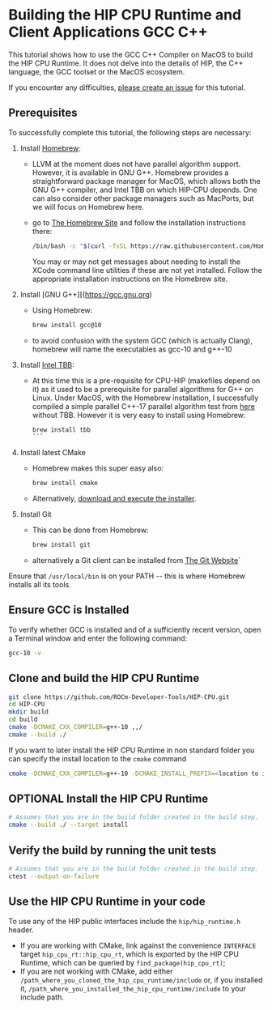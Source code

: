 # Building the HIP CPU Runtime and Client Applications GCC C++ #

This tutorial shows how to use the GCC C++ Compiler on MacOS to
build the HIP CPU Runtime. It does not delve into the details of HIP, the
C++ language, the GCC toolset or the MacOS ecosystem.

If you encounter any difficulties, [please create an issue](https://github.com/ROCm-Developer-Tools/HIP-CPU/issues/new/choose)
for this tutorial.

## Prerequisites ##

To successfully complete this tutorial, the following steps are necessary:

1. Install [Homebrew](https://brew.sh):
   - LLVM at the moment does not have parallel algorithm support. However,
     it is available in GNU G++. Homebrew provides a straightforward package
	 manager for MacOS, which allows both the GNU G++ compiler, and Intel
	 TBB on which HIP-CPU depends. One can also consider other package managers
	 such as MacPorts, but we will focus on Homebrew here.
	 
   - go to [The Homebrew Site](https://brew.sh) and follow the installation 
     instructions there:
	 ```bash
	 /bin/bash -c "$(curl -fsSL https://raw.githubusercontent.com/Homebrew/install/HEAD/install.sh)"
	 ```
	 You may or may not get messages about needing to install the XCode command line
	 utilities if these are not yet installed. Follow the appropriate installation
	 instructions on the Homebrew site.
	 
2. Install [GNU G++][(https://gcc.gnu.org)
	 - Using Homebrew:
	   ```bash
	   brew install gcc@10
	   ```
   - to avoid confusion with the system GCC (which is actually Clang), homebrew will name the
     executables as gcc-10 and g++-10
	 
3. Install [Intel TBB](https://github.com/oneapi-src/oneTBB):
   - At this time this is a pre-requisite for CPU-HIP (makefiles depend on it)
     as it used to be a prerequisite for parallel algorithms for G++ on Linux.
	 Under MacOS, with the Homebrew installation, I successfully compiled a simple
	 parallel C++-17 parallel algorithm test from [here](https://solarianprogrammer.com/2019/05/09/cpp-17-stl-parallel-algorithms-gcc-intel-tbb-linux-macos/)
	 without TBB. However it is very easy to install using Homebrew:
	 ````bash
	 brew install tbb
	 ```
2. Install latest CMake
   - Homebrew makes this super easy also:
     ```bash
     brew install cmake
     ```

   - Alternatively, [download and execute the installer](https://cmake.org/download/).
3. Install Git
   - This can be done from Homebrew:
     ```bash
     brew install git
	 ```
   - alternatively a Git client can be installed from [The Git Website](https://git-scm.com)`
  
Ensure that `/usr/local/bin` is on your PATH -- this is where Homebrew installs all its tools.
 
## Ensure GCC is Installed ##

To verify whether GCC is installed and of a sufficiently recent version, open a
Terminal window and enter the following command:

```bash
gcc-10 -v
```

## Clone and build the HIP CPU Runtime ##

```bash
git clone https://github.com/ROCm-Developer-Tools/HIP-CPU.git
cd HIP-CPU
mkdir build
cd build
cmake -DCMAKE_CXX_COMPILER=g++-10 ,,/
cmake --build ./
```

If you want to later install the HIP CPU Runtime in non standard folder you can
specify the install location to the `cmake` command 

```bash
cmake -DCMAKE_CXX_COMPILER=g++-10 -DCMAKE_INSTALL_PREFIX=<location to install the runtime> 
```

## **OPTIONAL** Install the HIP CPU Runtime ##

```bash
# Assumes that you are in the build folder created in the build step.
cmake --build ./ --target install
```

## Verify the build by running the unit tests ##

```bash
# Assumes that you are in the build folder created in the build step.
ctest --output-on-failure
```

## Use the HIP CPU Runtime in your code ##

To use any of the HIP public interfaces include the `hip/hip_runtime.h` header.

- If you are working with CMake, link against the convenience `INTERFACE` target
  `hip_cpu_rt::hip_cpu_rt`, which is exported by the HIP CPU Runtime, which can
  be queried by `find_package(hip_cpu_rt)`;
- If you are not working with CMake, add either
  `/path_where_you_cloned_the_hip_cpu_runtime/include` or, if you installed it,
  `/path_where_you_installed_the_hip_cpu_runtime/include` to your include path.
